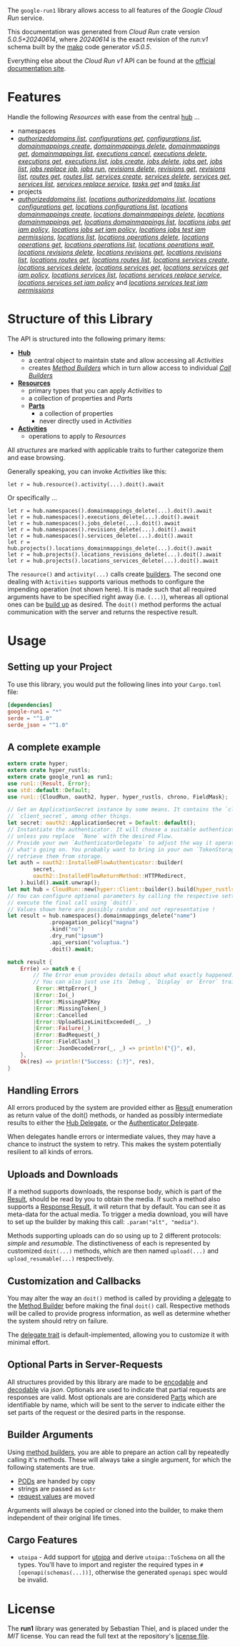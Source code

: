 <!---
DO NOT EDIT !
This file was generated automatically from 'src/generator/templates/api/README.md.mako'
DO NOT EDIT !
-->
The `google-run1` library allows access to all features of the *Google Cloud Run* service.

This documentation was generated from *Cloud Run* crate version *5.0.5+20240614*, where *20240614* is the exact revision of the *run:v1* schema built by the [mako](http://www.makotemplates.org/) code generator *v5.0.5*.

Everything else about the *Cloud Run* *v1* API can be found at the
[official documentation site](https://cloud.google.com/run/).
# Features

Handle the following *Resources* with ease from the central [hub](https://docs.rs/google-run1/5.0.5+20240614/google_run1/CloudRun) ... 

* namespaces
 * [*authorizeddomains list*](https://docs.rs/google-run1/5.0.5+20240614/google_run1/api::NamespaceAuthorizeddomainListCall), [*configurations get*](https://docs.rs/google-run1/5.0.5+20240614/google_run1/api::NamespaceConfigurationGetCall), [*configurations list*](https://docs.rs/google-run1/5.0.5+20240614/google_run1/api::NamespaceConfigurationListCall), [*domainmappings create*](https://docs.rs/google-run1/5.0.5+20240614/google_run1/api::NamespaceDomainmappingCreateCall), [*domainmappings delete*](https://docs.rs/google-run1/5.0.5+20240614/google_run1/api::NamespaceDomainmappingDeleteCall), [*domainmappings get*](https://docs.rs/google-run1/5.0.5+20240614/google_run1/api::NamespaceDomainmappingGetCall), [*domainmappings list*](https://docs.rs/google-run1/5.0.5+20240614/google_run1/api::NamespaceDomainmappingListCall), [*executions cancel*](https://docs.rs/google-run1/5.0.5+20240614/google_run1/api::NamespaceExecutionCancelCall), [*executions delete*](https://docs.rs/google-run1/5.0.5+20240614/google_run1/api::NamespaceExecutionDeleteCall), [*executions get*](https://docs.rs/google-run1/5.0.5+20240614/google_run1/api::NamespaceExecutionGetCall), [*executions list*](https://docs.rs/google-run1/5.0.5+20240614/google_run1/api::NamespaceExecutionListCall), [*jobs create*](https://docs.rs/google-run1/5.0.5+20240614/google_run1/api::NamespaceJobCreateCall), [*jobs delete*](https://docs.rs/google-run1/5.0.5+20240614/google_run1/api::NamespaceJobDeleteCall), [*jobs get*](https://docs.rs/google-run1/5.0.5+20240614/google_run1/api::NamespaceJobGetCall), [*jobs list*](https://docs.rs/google-run1/5.0.5+20240614/google_run1/api::NamespaceJobListCall), [*jobs replace job*](https://docs.rs/google-run1/5.0.5+20240614/google_run1/api::NamespaceJobReplaceJobCall), [*jobs run*](https://docs.rs/google-run1/5.0.5+20240614/google_run1/api::NamespaceJobRunCall), [*revisions delete*](https://docs.rs/google-run1/5.0.5+20240614/google_run1/api::NamespaceRevisionDeleteCall), [*revisions get*](https://docs.rs/google-run1/5.0.5+20240614/google_run1/api::NamespaceRevisionGetCall), [*revisions list*](https://docs.rs/google-run1/5.0.5+20240614/google_run1/api::NamespaceRevisionListCall), [*routes get*](https://docs.rs/google-run1/5.0.5+20240614/google_run1/api::NamespaceRouteGetCall), [*routes list*](https://docs.rs/google-run1/5.0.5+20240614/google_run1/api::NamespaceRouteListCall), [*services create*](https://docs.rs/google-run1/5.0.5+20240614/google_run1/api::NamespaceServiceCreateCall), [*services delete*](https://docs.rs/google-run1/5.0.5+20240614/google_run1/api::NamespaceServiceDeleteCall), [*services get*](https://docs.rs/google-run1/5.0.5+20240614/google_run1/api::NamespaceServiceGetCall), [*services list*](https://docs.rs/google-run1/5.0.5+20240614/google_run1/api::NamespaceServiceListCall), [*services replace service*](https://docs.rs/google-run1/5.0.5+20240614/google_run1/api::NamespaceServiceReplaceServiceCall), [*tasks get*](https://docs.rs/google-run1/5.0.5+20240614/google_run1/api::NamespaceTaskGetCall) and [*tasks list*](https://docs.rs/google-run1/5.0.5+20240614/google_run1/api::NamespaceTaskListCall)
* projects
 * [*authorizeddomains list*](https://docs.rs/google-run1/5.0.5+20240614/google_run1/api::ProjectAuthorizeddomainListCall), [*locations authorizeddomains list*](https://docs.rs/google-run1/5.0.5+20240614/google_run1/api::ProjectLocationAuthorizeddomainListCall), [*locations configurations get*](https://docs.rs/google-run1/5.0.5+20240614/google_run1/api::ProjectLocationConfigurationGetCall), [*locations configurations list*](https://docs.rs/google-run1/5.0.5+20240614/google_run1/api::ProjectLocationConfigurationListCall), [*locations domainmappings create*](https://docs.rs/google-run1/5.0.5+20240614/google_run1/api::ProjectLocationDomainmappingCreateCall), [*locations domainmappings delete*](https://docs.rs/google-run1/5.0.5+20240614/google_run1/api::ProjectLocationDomainmappingDeleteCall), [*locations domainmappings get*](https://docs.rs/google-run1/5.0.5+20240614/google_run1/api::ProjectLocationDomainmappingGetCall), [*locations domainmappings list*](https://docs.rs/google-run1/5.0.5+20240614/google_run1/api::ProjectLocationDomainmappingListCall), [*locations jobs get iam policy*](https://docs.rs/google-run1/5.0.5+20240614/google_run1/api::ProjectLocationJobGetIamPolicyCall), [*locations jobs set iam policy*](https://docs.rs/google-run1/5.0.5+20240614/google_run1/api::ProjectLocationJobSetIamPolicyCall), [*locations jobs test iam permissions*](https://docs.rs/google-run1/5.0.5+20240614/google_run1/api::ProjectLocationJobTestIamPermissionCall), [*locations list*](https://docs.rs/google-run1/5.0.5+20240614/google_run1/api::ProjectLocationListCall), [*locations operations delete*](https://docs.rs/google-run1/5.0.5+20240614/google_run1/api::ProjectLocationOperationDeleteCall), [*locations operations get*](https://docs.rs/google-run1/5.0.5+20240614/google_run1/api::ProjectLocationOperationGetCall), [*locations operations list*](https://docs.rs/google-run1/5.0.5+20240614/google_run1/api::ProjectLocationOperationListCall), [*locations operations wait*](https://docs.rs/google-run1/5.0.5+20240614/google_run1/api::ProjectLocationOperationWaitCall), [*locations revisions delete*](https://docs.rs/google-run1/5.0.5+20240614/google_run1/api::ProjectLocationRevisionDeleteCall), [*locations revisions get*](https://docs.rs/google-run1/5.0.5+20240614/google_run1/api::ProjectLocationRevisionGetCall), [*locations revisions list*](https://docs.rs/google-run1/5.0.5+20240614/google_run1/api::ProjectLocationRevisionListCall), [*locations routes get*](https://docs.rs/google-run1/5.0.5+20240614/google_run1/api::ProjectLocationRouteGetCall), [*locations routes list*](https://docs.rs/google-run1/5.0.5+20240614/google_run1/api::ProjectLocationRouteListCall), [*locations services create*](https://docs.rs/google-run1/5.0.5+20240614/google_run1/api::ProjectLocationServiceCreateCall), [*locations services delete*](https://docs.rs/google-run1/5.0.5+20240614/google_run1/api::ProjectLocationServiceDeleteCall), [*locations services get*](https://docs.rs/google-run1/5.0.5+20240614/google_run1/api::ProjectLocationServiceGetCall), [*locations services get iam policy*](https://docs.rs/google-run1/5.0.5+20240614/google_run1/api::ProjectLocationServiceGetIamPolicyCall), [*locations services list*](https://docs.rs/google-run1/5.0.5+20240614/google_run1/api::ProjectLocationServiceListCall), [*locations services replace service*](https://docs.rs/google-run1/5.0.5+20240614/google_run1/api::ProjectLocationServiceReplaceServiceCall), [*locations services set iam policy*](https://docs.rs/google-run1/5.0.5+20240614/google_run1/api::ProjectLocationServiceSetIamPolicyCall) and [*locations services test iam permissions*](https://docs.rs/google-run1/5.0.5+20240614/google_run1/api::ProjectLocationServiceTestIamPermissionCall)




# Structure of this Library

The API is structured into the following primary items:

* **[Hub](https://docs.rs/google-run1/5.0.5+20240614/google_run1/CloudRun)**
    * a central object to maintain state and allow accessing all *Activities*
    * creates [*Method Builders*](https://docs.rs/google-run1/5.0.5+20240614/google_run1/client::MethodsBuilder) which in turn
      allow access to individual [*Call Builders*](https://docs.rs/google-run1/5.0.5+20240614/google_run1/client::CallBuilder)
* **[Resources](https://docs.rs/google-run1/5.0.5+20240614/google_run1/client::Resource)**
    * primary types that you can apply *Activities* to
    * a collection of properties and *Parts*
    * **[Parts](https://docs.rs/google-run1/5.0.5+20240614/google_run1/client::Part)**
        * a collection of properties
        * never directly used in *Activities*
* **[Activities](https://docs.rs/google-run1/5.0.5+20240614/google_run1/client::CallBuilder)**
    * operations to apply to *Resources*

All *structures* are marked with applicable traits to further categorize them and ease browsing.

Generally speaking, you can invoke *Activities* like this:

```Rust,ignore
let r = hub.resource().activity(...).doit().await
```

Or specifically ...

```ignore
let r = hub.namespaces().domainmappings_delete(...).doit().await
let r = hub.namespaces().executions_delete(...).doit().await
let r = hub.namespaces().jobs_delete(...).doit().await
let r = hub.namespaces().revisions_delete(...).doit().await
let r = hub.namespaces().services_delete(...).doit().await
let r = hub.projects().locations_domainmappings_delete(...).doit().await
let r = hub.projects().locations_revisions_delete(...).doit().await
let r = hub.projects().locations_services_delete(...).doit().await
```

The `resource()` and `activity(...)` calls create [builders][builder-pattern]. The second one dealing with `Activities` 
supports various methods to configure the impending operation (not shown here). It is made such that all required arguments have to be 
specified right away (i.e. `(...)`), whereas all optional ones can be [build up][builder-pattern] as desired.
The `doit()` method performs the actual communication with the server and returns the respective result.

# Usage

## Setting up your Project

To use this library, you would put the following lines into your `Cargo.toml` file:

```toml
[dependencies]
google-run1 = "*"
serde = "^1.0"
serde_json = "^1.0"
```

## A complete example

```Rust
extern crate hyper;
extern crate hyper_rustls;
extern crate google_run1 as run1;
use run1::{Result, Error};
use std::default::Default;
use run1::{CloudRun, oauth2, hyper, hyper_rustls, chrono, FieldMask};

// Get an ApplicationSecret instance by some means. It contains the `client_id` and 
// `client_secret`, among other things.
let secret: oauth2::ApplicationSecret = Default::default();
// Instantiate the authenticator. It will choose a suitable authentication flow for you, 
// unless you replace  `None` with the desired Flow.
// Provide your own `AuthenticatorDelegate` to adjust the way it operates and get feedback about 
// what's going on. You probably want to bring in your own `TokenStorage` to persist tokens and
// retrieve them from storage.
let auth = oauth2::InstalledFlowAuthenticator::builder(
        secret,
        oauth2::InstalledFlowReturnMethod::HTTPRedirect,
    ).build().await.unwrap();
let mut hub = CloudRun::new(hyper::Client::builder().build(hyper_rustls::HttpsConnectorBuilder::new().with_native_roots().unwrap().https_or_http().enable_http1().build()), auth);
// You can configure optional parameters by calling the respective setters at will, and
// execute the final call using `doit()`.
// Values shown here are possibly random and not representative !
let result = hub.namespaces().domainmappings_delete("name")
             .propagation_policy("magna")
             .kind("no")
             .dry_run("ipsum")
             .api_version("voluptua.")
             .doit().await;

match result {
    Err(e) => match e {
        // The Error enum provides details about what exactly happened.
        // You can also just use its `Debug`, `Display` or `Error` traits
         Error::HttpError(_)
        |Error::Io(_)
        |Error::MissingAPIKey
        |Error::MissingToken(_)
        |Error::Cancelled
        |Error::UploadSizeLimitExceeded(_, _)
        |Error::Failure(_)
        |Error::BadRequest(_)
        |Error::FieldClash(_)
        |Error::JsonDecodeError(_, _) => println!("{}", e),
    },
    Ok(res) => println!("Success: {:?}", res),
}

```
## Handling Errors

All errors produced by the system are provided either as [Result](https://docs.rs/google-run1/5.0.5+20240614/google_run1/client::Result) enumeration as return value of
the doit() methods, or handed as possibly intermediate results to either the 
[Hub Delegate](https://docs.rs/google-run1/5.0.5+20240614/google_run1/client::Delegate), or the [Authenticator Delegate](https://docs.rs/yup-oauth2/*/yup_oauth2/trait.AuthenticatorDelegate.html).

When delegates handle errors or intermediate values, they may have a chance to instruct the system to retry. This 
makes the system potentially resilient to all kinds of errors.

## Uploads and Downloads
If a method supports downloads, the response body, which is part of the [Result](https://docs.rs/google-run1/5.0.5+20240614/google_run1/client::Result), should be
read by you to obtain the media.
If such a method also supports a [Response Result](https://docs.rs/google-run1/5.0.5+20240614/google_run1/client::ResponseResult), it will return that by default.
You can see it as meta-data for the actual media. To trigger a media download, you will have to set up the builder by making
this call: `.param("alt", "media")`.

Methods supporting uploads can do so using up to 2 different protocols: 
*simple* and *resumable*. The distinctiveness of each is represented by customized 
`doit(...)` methods, which are then named `upload(...)` and `upload_resumable(...)` respectively.

## Customization and Callbacks

You may alter the way an `doit()` method is called by providing a [delegate](https://docs.rs/google-run1/5.0.5+20240614/google_run1/client::Delegate) to the 
[Method Builder](https://docs.rs/google-run1/5.0.5+20240614/google_run1/client::CallBuilder) before making the final `doit()` call. 
Respective methods will be called to provide progress information, as well as determine whether the system should 
retry on failure.

The [delegate trait](https://docs.rs/google-run1/5.0.5+20240614/google_run1/client::Delegate) is default-implemented, allowing you to customize it with minimal effort.

## Optional Parts in Server-Requests

All structures provided by this library are made to be [encodable](https://docs.rs/google-run1/5.0.5+20240614/google_run1/client::RequestValue) and 
[decodable](https://docs.rs/google-run1/5.0.5+20240614/google_run1/client::ResponseResult) via *json*. Optionals are used to indicate that partial requests are responses 
are valid.
Most optionals are are considered [Parts](https://docs.rs/google-run1/5.0.5+20240614/google_run1/client::Part) which are identifiable by name, which will be sent to 
the server to indicate either the set parts of the request or the desired parts in the response.

## Builder Arguments

Using [method builders](https://docs.rs/google-run1/5.0.5+20240614/google_run1/client::CallBuilder), you are able to prepare an action call by repeatedly calling it's methods.
These will always take a single argument, for which the following statements are true.

* [PODs][wiki-pod] are handed by copy
* strings are passed as `&str`
* [request values](https://docs.rs/google-run1/5.0.5+20240614/google_run1/client::RequestValue) are moved

Arguments will always be copied or cloned into the builder, to make them independent of their original life times.

[wiki-pod]: http://en.wikipedia.org/wiki/Plain_old_data_structure
[builder-pattern]: http://en.wikipedia.org/wiki/Builder_pattern
[google-go-api]: https://github.com/google/google-api-go-client

## Cargo Features

* `utoipa` - Add support for [utoipa](https://crates.io/crates/utoipa) and derive `utoipa::ToSchema` on all
the types. You'll have to import and register the required types in `#[openapi(schemas(...))]`, otherwise the
generated `openapi` spec would be invalid.


# License
The **run1** library was generated by Sebastian Thiel, and is placed 
under the *MIT* license.
You can read the full text at the repository's [license file][repo-license].

[repo-license]: https://github.com/Byron/google-apis-rsblob/main/LICENSE.md


